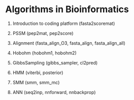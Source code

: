 # Algorithms in Bioinformatics

1) Introduction to coding platform (fasta2scoremat)

2) PSSM (pep2mat, pep2score)
 
3) Alignment (fasta_align_O3, fasta_align, fasta_align_all)
 
4) Hobohm (hobohm1, hobohm2)
 
5) GibbsSampling (gibbs_sampler, cl2pred)
 
6) HMM (viterbi, posterior)
 
7) SMM (smm, smm_mc)
 
8) ANN (seq2inp, nnforward, nnbackprop)
